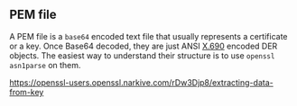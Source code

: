## PEM file
A PEM file is a `base64` encoded text file that usually represents a certificate or a key. Once Base64 decoded, they are just ANSI [X.690](https://en.wikipedia.org/wiki/X.690) encoded DER objects. The easiest way to understand their structure is to use `openssl asn1parse` on them.

https://openssl-users.openssl.narkive.com/rDw3Djp8/extracting-data-from-key
